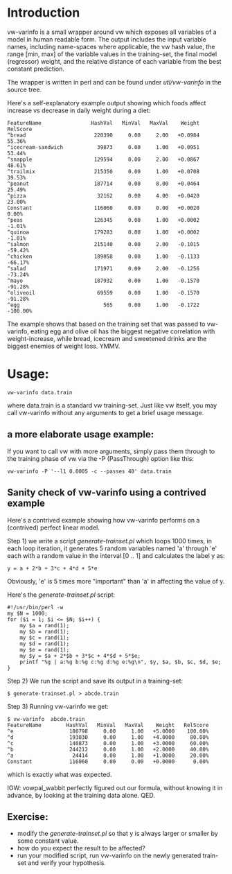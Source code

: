 # Introduction

vw-varinfo is a small wrapper around vw which exposes all variables of a model in human readable form. The output includes the input variable names, including name-spaces where applicable, the vw hash value, the range [min, max] of the variable values in the training-set, the final model (regressor) weight, and the relative distance of each variable from the best constant prediction.

The wrapper is written in perl and can be found under _utl/vw-varinfo_ in the source tree.

Here's a self-explanatory example output showing which foods affect increase vs decrease in daily weight during a diet:

    FeatureName                HashVal   MinVal   MaxVal    Weight   RelScore
    ^bread                      220390     0.00     2.00   +0.0984     55.36%
    ^icecream-sandwich           39873     0.00     1.00   +0.0951     53.44%
    ^snapple                    129594     0.00     2.00   +0.0867     48.61%
    ^trailmix                   215350     0.00     1.00   +0.0708     39.53%
    ^peanut                     187714     0.00     8.00   +0.0464     25.49%
    ^pizza                       32162     0.00     4.00   +0.0420     23.00%
    Constant                    116060     0.00     0.00   +0.0020      0.00%
    ^peas                       126345     0.00     1.00   +0.0002     -1.01%
    ^quinoa                     179283     0.00     1.00   +0.0002     -1.01%
    ^salmon                     215140     0.00     2.00   -0.1015    -59.42%
    ^chicken                    189058     0.00     1.00   -0.1133    -66.17%
    ^salad                      171971     0.00     2.00   -0.1256    -73.24%
    ^mayo                       187932     0.00     1.00   -0.1570    -91.28%
    ^oliveoil                    69559     0.00     1.00   -0.1570    -91.28%
    ^egg                           565     0.00     1.00   -0.1722   -100.00%

The example shows that based on the training set that was passed to vw-varinfo, eating egg and olive oil has the biggest negative correlation with weight-increase, while bread, icecream and sweetened drinks are the biggest enemies of weight loss. YMMV.

# Usage:

    vw-varinfo data.train

where data.train is a standard vw training-set.
Just like vw itself, you may call vw-varinfo without any arguments to get a brief usage message.

## a more elaborate usage example:

If you want to call vw with more arguments, simply pass them through to the training phase of vw via the -P (PassThrough) option like this:

    vw-varinfo -P '--l1 0.0005 -c --passes 40' data.train

## Sanity check of vw-varinfo using a contrived example

Here's a contrived example showing how vw-varinfo performs on a (contrived) perfect linear model.

Step 1) we write a script _generate-trainset.pl_ which loops 1000 times, in each loop iteration, it generates 5 random variables named 'a' through 'e' each with a random value in the interval [0 .. 1] and calculates the label y as:

    y = a + 2*b + 3*c + 4*d + 5*e

Obviously, 'e' is 5 times more "important" than 'a' in affecting the value of y.

Here's the _generate-trainset.pl_ script:

    #!/usr/bin/perl -w
    my $N = 1000;
    for ($i = 1; $i <= $N; $i++) {
        my $a = rand(1);
        my $b = rand(1);
        my $c = rand(1);
        my $d = rand(1);
        my $e = rand(1);
        my $y = $a + 2*$b + 3*$c + 4*$d + 5*$e;
        printf "%g | a:%g b:%g c:%g d:%g e:%g\n", $y, $a, $b, $c, $d, $e;
    }

Step 2) We run the script and save its output in a training-set:

    $ generate-trainset.pl > abcde.train

    
Step 3) Running vw-varinfo we get:

    $ vw-varinfo  abcde.train
    FeatureName        HashVal   MinVal   MaxVal    Weight   RelScore
    ^e                  180798     0.00     1.00   +5.0000    100.00%
    ^d                  193030     0.00     1.00   +4.0000     80.00%
    ^c                  140873     0.00     1.00   +3.0000     60.00%
    ^b                  244212     0.00     1.00   +2.0000     40.00%
    ^a                   24414     0.00     1.00   +1.0000     20.00%
    Constant            116060     0.00     0.00   +0.0000      0.00%

which is exactly what was expected.

IOW: vowpal_wabbit perfectly figured out our formula, without knowing it in advance, by looking at the training data alone. QED.

## Exercise:

* modify the _generate-trainset.pl_ so that y is always larger or smaller by some constant value.
* how do you expect the result to be affected?
* run your modified script, run vw-varinfo on the newly generated train-set and verify your hypothesis.


